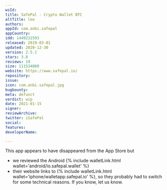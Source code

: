 ```yaml
---
wsId: 
title: SafePal - Crypto Wallet BTC
altTitle: leo
authors: 
appId: com.anbi.safepal
appCountry: 
idd: 1449232593
released: 2019-03-01
updated: 2020-12-30
version: 2.5.1
stars: 3.8
reviews: 19
size: 111534080
website: https://www.safepal.io/
repository: 
issue: 
icon: com.anbi.safepal.jpg
bugbounty: 
meta: defunct
verdict: wip
date: 2021-01-15
signer: 
reviewArchive: 
twitter: iSafePal
social: 
features: 
developerName: 

---
```


This app appears to have disappeared from the App Store but

* we reviewed the Android {% include walletLink.html wallet='android/io.safepal.wallet' %}
* their website links to
  {% include walletLink.html wallet='iphone/walletapp.safepal.io' %}, so they
  probably had to switch for some technical reasons. If you know, let us know.
